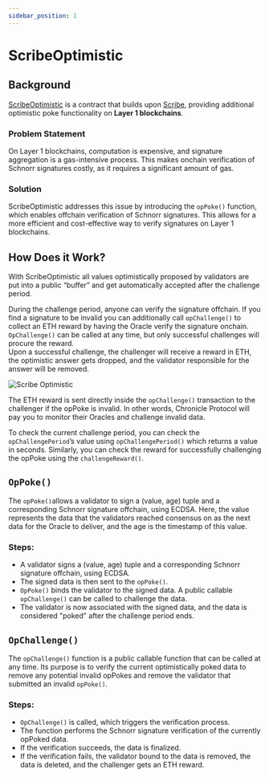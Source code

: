 ```yaml
---
sidebar_position: 1
---
```

# ScribeOptimistic

## Background

[ScribeOptimistic](https://github.com/chronicleprotocol/scribe/blob/41f25a8a40f1a1d2ef62d6a073f98a3c57d23579/src/ScribeOptimistic.sol) is a contract that builds upon [Scribe](https://github.com/chronicleprotocol/scribe/blob/41f25a8a40f1a1d2ef62d6a073f98a3c57d23579/src/Scribe.sol), providing additional optimistic poke functionality on **Layer 1 blockchains**. 

### Problem Statement

On Layer 1 blockchains, computation is expensive, and signature aggregation is a gas-intensive process. This makes onchain verification of Schnorr signatures costly, as it requires a significant amount of gas.

### Solution

ScribeOptimistic addresses this issue by introducing the `opPoke()` function, which enables offchain verification of Schnorr signatures. This allows for a more efficient and cost-effective way to verify signatures on Layer 1 blockchains.

## How Does it Work?
With  ScribeOptimistic all values optimistically proposed by validators are put into a public “buffer” and get automatically accepted after the challenge period.

During the challenge period, anyone can verify the signature offchain. If you find a signature to be invalid you can additionally call `opChallenge()` to collect an ETH reward by having the Oracle verify the signature onchain. `OpChallenge()` can be called at any time, but only successful challenges will procure the reward.  
Upon a successful challenge, the challenger will receive a reward in ETH, the optimistic answer gets dropped, and the validator responsible for the answer will be removed.


<div style={{textAlign: 'center'}}>
<img
    src="/img/Intro/Scribe/scribeOp.jpg"
    alt="Scribe Optimistic"
/>
</div>

The ETH reward is sent directly inside the `opChallenge()` transaction to the challenger if the opPoke is invalid. In other words, Chronicle Protocol will pay you to monitor their Oracles and challenge invalid data. 

To check the current challenge period, you can check the `opChallengePeriod`’s value using `opChallengePeriod()` which returns a value in seconds. Similarly, you can check the reward for successfully challenging the opPoke using the `challengeReward()`.

## `OpPoke()`

The `opPoke()`allows a validator to sign a (value, age) tuple and a corresponding Schnorr signature offchain, using ECDSA. Here, the value represents the data that the validators reached consensus on as the next data for the Oracle to deliver, and the age is the timestamp of this value.

### Steps:

- A validator signs a (value, age) tuple and a corresponding Schnorr signature offchain, using ECDSA.
- The signed data is then sent to the `opPoke()`.
- `OpPoke()` binds the validator to the signed data. A public callable `opChallenge()` can be called to challenge the data.
- The validator is now associated with the signed data, and the data is considered "poked" after the challenge period ends.

## `OpChallenge()`

The `opChallenge()` function is a public callable function that can be called at any time. Its purpose is to verify the current optimistically poked data to remove any potential invalid opPokes and remove the validator that submitted an invalid `opPoke()`.

### Steps:

- `OpChallenge()` is called, which triggers the verification process.
- The function performs the Schnorr signature verification of the currently opPoked data.
- If the verification succeeds, the data is finalized.
- If the verification fails, the validator bound to the data is removed, the data is deleted, and the challenger gets an ETH reward.
